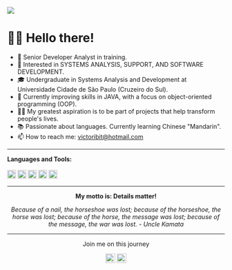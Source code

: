 

![](https://github.com/Victoribit/Imagens/blob/main/BannerParaGitHub.png)

# 🙋‍♂️ Hello there!


* 🚀 Senior Developer Analyst in training.
* 🧐 Interested in SYSTEMS ANALYSIS, SUPPORT, AND SOFTWARE DEVELOPMENT.
* 🎓 Undergraduate in Systems Analysis and Development at Universidade Cidade de São Paulo (Cruzeiro do Sul).
* 🌱 Currently improving skills in JAVA, with a focus on object-oriented programming (OOP).
* ✍🏻 My greatest aspiration is to be part of projects that help transform people's lives.
* 📚 Passionate about languages. Currently learning Chinese "Mandarin".
* 📫 How to reach me: victoribit@hotmail.com 
<hr>
 <b>Languages and Tools:</b>
<br>
<br>
 <code><img height="20" src="https://cdn.jsdelivr.net/npm/simple-icons@3.12.2/icons/python.svg"></code>
 <code><img height="20" src="https://cdn.jsdelivr.net/npm/simple-icons@3.12.2/icons/java.svg"></code>
 <code><img height="20" src="https://cdn.jsdelivr.net/npm/simple-icons@3.12.2/icons/html5.svg"></code>
 <code><img height="20" src="https://cdn.jsdelivr.net/npm/simple-icons@3.12.2/icons/css3.svg"></code> 
 <code><img height="20" src="https://cdn.jsdelivr.net/npm/simple-icons@3.12.2/icons/mysql.svg"></code>
<hr>
<p align="center">
<b>My motto is: Details matter!</b>
<p align="center">
  <i>Because of a nail, the horseshoe was lost;</i>
  <i>because of the horseshoe, the horse was lost;</i>  
  <i>because of the horse, the message was lost;</i>
  <i>because of the message, the war was lost. - Uncle Kamata</i>
<hr>
<p align="center">
  Join me on this journey
<p align="center">
<a href= "https://www.linkedin.com/in/victoribit/" target="_blank"><img alt="Linkedin" width="22px" src="https://img.icons8.com/material-outlined/30/000000/linkedin.png"/></a>
<a href="https://github.com/Victoribit" target="_blank"><img alt="Github" width="22px" src="https://cdn.jsdelivr.net/npm/simple-icons@v3/icons/github.svg"/></a>
</p>
